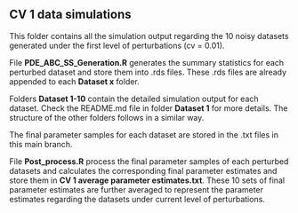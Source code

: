 ## CV 1 data simulations ##
This folder contains all the simulation output regarding the 10 noisy datasets generated under the first level of perturbations (cv = 0.01).

File **PDE_ABC_SS_Generation.R** generates the summary statistics for each perturbed dataset and store them into .rds files. These .rds files are already appended to each **Dataset x** folder. 

Folders **Dataset 1-10** contain the detailed simulation output for each dataset. Check the README.md file in folder **Dataset 1** for more details. The structure of the other folders follows in a similar way. 

The final parameter samples for each dataset are stored in the .txt files in this main branch. 

File **Post_process.R** process the final parameter samples of each perturbed datasets and calculates the corresponding final parameter estimates and store them in **CV 1 average parameter estimates.txt**. These 10 sets of final parameter estimates are further averaged to represent the parameter estimates regarding the datasets under current level of perturbations. 
